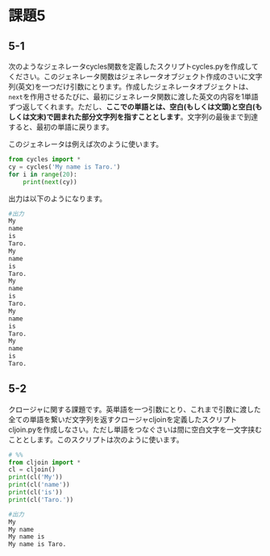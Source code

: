 # 課題5

## 5-1

次のようなジェネレータcycles関数を定義したスクリプトcycles.pyを作成してください。このジェネレータ関数はジェネレータオブジェクト作成のさいに文字列(英文)を一つだけ引数にとります。作成したジェネレータオブジェクトは、`next`を作用させるたびに、最初にジェネレータ関数に渡した英文の内容を1単語ずつ返してくれます。ただし、**ここでの単語とは、空白(もしくは文頭)と空白(もしくは文末)で囲まれた部分文字列を指すこととします**。文字列の最後まで到達すると、最初の単語に戻ります。

このジェネレータは例えば次のように使います。

```python
from cycles import *
cy = cycles('My name is Taro.')
for i in range(20):
    print(next(cy))
```

出力は以下のようになります。

```bash
#出力
My
name
is
Taro.
My
name
is
Taro.
My
name
is
Taro.
My
name
is
Taro.
My
name
is
Taro.
```

## 5-2

クロージャに関する課題です。英単語を一つ引数にとり、これまで引数に渡した全ての単語を繋いだ文字列を返すクロージャcljoinを定義したスクリプトcljoin.pyを作成しなさい。ただし単語をつなぐさいは間に空白文字を一文字挟むこととします。このスクリプトは次のように使います。

```python
# %%
from cljoin import *
cl = cljoin()
print(cl('My'))
print(cl('name'))
print(cl('is'))
print(cl('Taro.'))
```

```bash
#出力
My
My name
My name is
My name is Taro.
```
